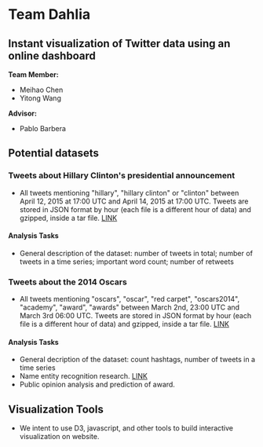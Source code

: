 # Team Dahlia 
## Instant visualization of Twitter data using an online dashboard

**Team Member:**

* Meihao Chen
* Yitong Wang

**Advisor:**
* Pablo Barbera


## Potential datasets

### Tweets about Hillary Clinton's presidential announcement

- All tweets mentioning "hillary", "hillary clinton" or "clinton" between April 12, 2015 at 17:00 UTC and April 14, 2015 at 17:00 UTC. Tweets are stored in JSON format by hour (each file is a different hour of data) and gzipped, inside a tar file. [LINK](https://s3.amazonaws.com/smappdata/hillary.tar)
#### Analysis Tasks

- General description of the dataset: number of tweets in total; number of tweets in a time series; important word count; number of retweets

### Tweets about the 2014 Oscars

- All tweets mentioning "oscars", "oscar", "red carpet", "oscars2014", "academy", "award", "awards" between March 2nd, 23:00 UTC and March 3rd 06:00 UTC. Tweets are stored in JSON format by hour (each file is a different hour of data) and gzipped, inside a tar file. [LINK](https://s3.amazonaws.com/smappdata/oscars.tar)

#### Analysis Tasks

- General decription of the dataset: count hashtags, number of tweets in a time series
- Name entity recognition research. [LINK](http://www.sciencedirect.com/science/article/pii/S0004370212000276)
- Public opinion analysis and prediction of award.

## Visualization Tools

- We intent to use D3, javascript, and other tools to build interactive visualization on website.
